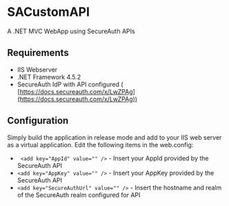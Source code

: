 # SACustomAPI
A .NET MVC WebApp using SecureAuth APIs

## Requirements
* IIS Webserver
* .NET Framework 4.5.2
* SecureAuth IdP with API configured ( [https://docs.secureauth.com/x/LwZPAg](https://docs.secureauth.com/x/LwZPAg))


## Configuration
Simply build the application in release mode and add to your IIS web server as a virtual application.
Edit the following items in the web.config:
* ` <add key="AppId" value="" />` - Insert your AppId provided by the SecureAuth API
* `<add key="AppKey" value="" />` - Insert your AppKey provided by the SecureAuth API
* `<add key="SecureAuthUrl" value="" />` - Insert the hostname and realm of the SecureAuth realm configured for API